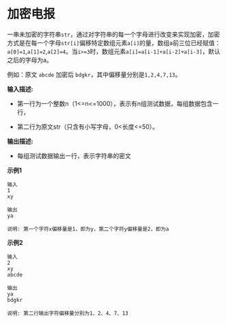 # 加密电报

一串未加密的字符串`str`，通过对字符串的每一个字母进行改变来实现加密，加密方式是在每一个字母`str[i]`偏移特定数组元素`a[i]`的量，数组a前三位已经赋值：`a[0]=1`,`a[1]=2`,`a[2]=4`。当`i>=3`时，数组元素`a[i]=a[i-1]+a[i-2]+a[i-3]`，默认之后的字母为a。

例如：原文 `abcde` 加密后 `bdgkr`，其中偏移量分别是`1,2,4,7,13`。

**输入描述:**

- 第一行为一个整数n（1<=n<=1000），表示有n组测试数据，每组数据包含一行，

- 第二行为原文str（只含有小写字母，0<长度<=50）。

 **输出描述:**

- 每组测试数据输出一行，表示字符串的密文

**示例1**

```
输入
1
xy

输出
ya

说明: 第一个字符x偏移量是1，即为y，第二个字符y偏移量是2，即为a
```

**示例2**

```
输入
2
xy
abcde

输出
ya
bdgkr

说明: 第二行输出字符偏移量分别为1、2、4、7、13
```

```java

```